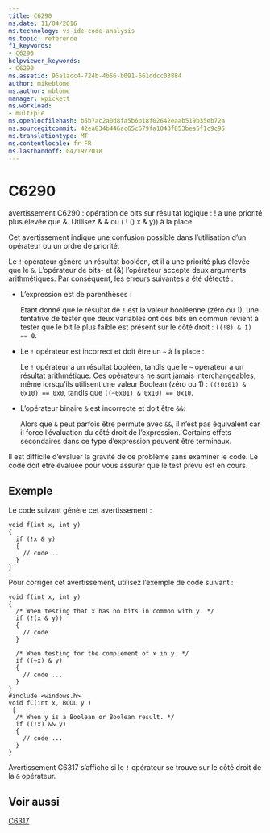 ```yaml
---
title: C6290
ms.date: 11/04/2016
ms.technology: vs-ide-code-analysis
ms.topic: reference
f1_keywords:
- C6290
helpviewer_keywords:
- C6290
ms.assetid: 96a1acc4-724b-4b56-b091-661ddcc03884
author: mikeblome
ms.author: mblome
manager: wpickett
ms.workload:
- multiple
ms.openlocfilehash: b5b7ac2a0d8fa5b6b18f02642eaab519b35eb72a
ms.sourcegitcommit: 42ea834b446ac65c679fa1043f853bea5f1c9c95
ms.translationtype: MT
ms.contentlocale: fr-FR
ms.lasthandoff: 04/19/2018
---
```

# <a name="c6290"></a>C6290
avertissement C6290 : opération de bits sur résultat logique : ! a une priorité plus élevée que &. Utilisez & & ou ( ! () x & y)) à la place

 Cet avertissement indique une confusion possible dans l’utilisation d’un opérateur ou un ordre de priorité.

 Le `!` opérateur génère un résultat booléen, et il a une priorité plus élevée que le `&`. L’opérateur de bits- et (&) l’opérateur accepte deux arguments arithmétiques. Par conséquent, les erreurs suivantes a été détecté :

-   L’expression est de parenthèses :

     Étant donné que le résultat de `!` est la valeur booléenne (zéro ou 1), une tentative de tester que deux variables ont des bits en commun revient à tester que le bit le plus faible est présent sur le côté droit : `((!8) & 1) == 0`.

-   Le `!` opérateur est incorrect et doit être un `~` à la place :

     Le `!` opérateur a un résultat booléen, tandis que le `~` opérateur a un résultat arithmétique. Ces opérateurs ne sont jamais interchangeables, même lorsqu’ils utilisent une valeur Boolean (zéro ou 1) : `((!0x01) & 0x10) == 0x0`, tandis que `((~0x01) & 0x10) == 0x10`.

-   L’opérateur binaire `&` est incorrecte et doit être `&&`:

     Alors que `&` peut parfois être permuté avec `&&`, il n’est pas équivalent car il force l’évaluation du côté droit de l’expression. Certains effets secondaires dans ce type d’expression peuvent être terminaux.

 Il est difficile d’évaluer la gravité de ce problème sans examiner le code. Le code doit être évaluée pour vous assurer que le test prévu est en cours.

## <a name="example"></a>Exemple
 Le code suivant génère cet avertissement :

```
void f(int x, int y)
{
  if (!x & y)
  {
    // code ..
  }
}
```

 Pour corriger cet avertissement, utilisez l’exemple de code suivant :

```
void f(int x, int y)
{
  /* When testing that x has no bits in common with y. */
  if (!(x & y))
  {
    // code
  }

  /* When testing for the complement of x in y. */
  if ((~x) & y)
  {
    // code ...
  }
}
#include <windows.h>
void fC(int x, BOOL y )
 {
  /* When y is a Boolean or Boolean result. */
  if ((!x) && y)
  {
    // code ...
  }
}
```

 Avertissement C6317 s’affiche si le `!` opérateur se trouve sur le côté droit de la `&` opérateur.

## <a name="see-also"></a>Voir aussi
 [C6317](../code-quality/c6317.md)